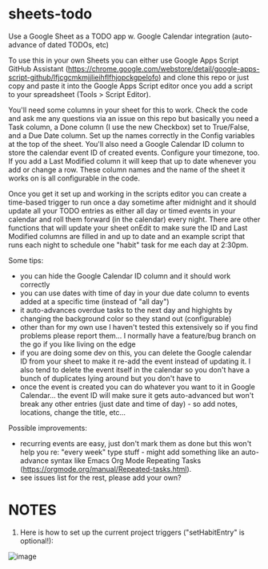 # sheets-todo
Use a Google Sheet as a TODO app w. Google Calendar integration (auto-advance of dated TODOs, etc)

To use this in your own Sheets you can either use Google Apps Script GitHub Assistant (https://chrome.google.com/webstore/detail/google-apps-script-github/lfjcgcmkmjjlieihflfhjopckgpelofo) and clone this repo or just copy and paste it into the Google Apps Script editor once you add a script to your spreadsheet (Tools > Script Editor).

You'll need some columns in your sheet for this to work. Check the code and ask me any questions via an issue on this repo but basically you need a Task column, a Done column (I use the new Checkbox) set to True/False, and a Due Date column. Set up the names correctly in the Config variables at the top of the sheet. You'll also need a Google Calendar ID column to store the calendar event ID of created events. Configure your timezone, too. If you add a Last Modified column it will keep that up to date whenever you add or change a row. These column names and the name of the sheet it works on is all configurable in the code.

Once you get it set up and working in the scripts editor you can create a time-based trigger to run once a day sometime after midnight and it should update all your TODO entries as either all day or timed events in your calendar and roll them forward (in the calendar) every night. There are other functions that will update your sheet onEdit to make sure the ID and Last Modified columns are filled in and up to date and an example script that runs each night to schedule one "habit" task for me each day at 2:30pm.

Some tips:

- you can hide the Google Calendar ID column and it should work correctly
- you can use dates with time of day in your due date column to events added at a specific time (instead of "all day")
- it auto-advances overdue tasks to the next day and highights by changing the background color so they stand out (configurable)
- other than for my own use I haven't tested this extensively so if you find problems please report them... I normally have a feature/bug branch on the go if you like living on the edge
- if you are doing some dev on this, you can delete the Google calendar ID from your sheet to make it re-add the event instead of updating it. I also tend to delete the event itself in the calendar so you don't have a bunch of duplicates lying around but you don't have to
- once the event is created you can do whatever you want to it in Google Calendar... the event ID will make sure it gets auto-advanced but won't break any other entries (just date and time of day) - so add notes, locations, change the title, etc...

Possible improvements:
- recurring events are easy, just don't mark them as done but this won't help you re: "every week" type stuff - might add something like an auto-advance syntax like Emacs Org Mode Repeating Tasks (https://orgmode.org/manual/Repeated-tasks.html).
- see issues list for the rest, please add your own?

# NOTES
1. Here is how to set up the current project triggers ("setHabitEntry" is optional!):

![image](https://user-images.githubusercontent.com/8730468/45856443-c27f0c80-bd11-11e8-836d-887b9c2e0d6f.png)

